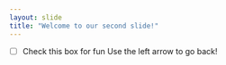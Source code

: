 ```yaml
---
layout: slide
title: "Welcome to our second slide!"
---
```

- [ ] Check this box for fun
Use the left arrow to go back!
